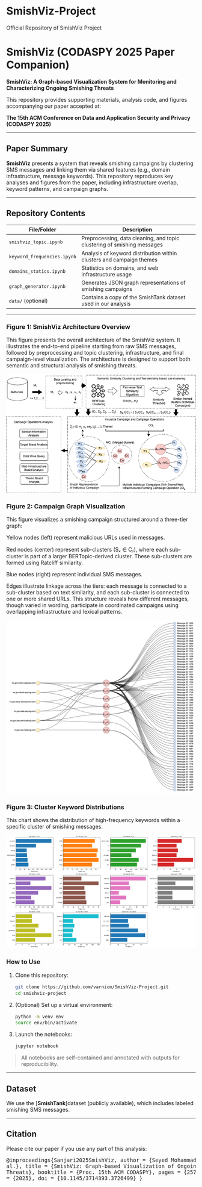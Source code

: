 # SmishViz-Project
Official Repository of SmishViz Project


# SmishViz (CODASPY 2025 Paper Companion)

**SmishViz: A Graph-based Visualization System for Monitoring and Characterizing Ongoing Smishing Threats**

This repository provides supporting materials, analysis code, and figures accompanying our paper accepted at:

**The 15th ACM Conference on Data and Application Security and Privacy (CODASPY 2025)**

---

## Paper Summary

**SmishViz** presents a system that reveals smishing campaigns by clustering SMS messages and linking them via shared features (e.g., domain infrastructure, message keywords). This repository reproduces key analyses and figures from the paper, including infrastructure overlap, keyword patterns, and campaign graphs.

---

##  Repository Contents

| File/Folder | Description |
|-------------|-------------|
| `smishviz_topic.ipynb` | Preprocessing, data cleaning, and topic clustering of smishing messages |
| `keyword_frequencies.ipynb` | Analysis of keyword distribution within clusters and campaign themes |
| `domains_statics.ipynb` | Statistics on domains, and web infrastructure usage |
| `graph_generator.ipynb` | Generates JSON graph representations of smishing campaigns |
| `data/` (optional) | Contains a copy of the SmishTank dataset used in our analysis |

---



### Figure 1: SmishViz Architecture Overview

This figure presents the overall architecture of the SmishViz system. It illustrates the end-to-end pipeline starting from raw SMS messages, followed by preprocessing and topic clustering, infrastructure, and final campaign-level visualization. The architecture is designed to support both semantic and structural analysis of smishing threats.

![Figure 1](./figures/Figure_1_method.png)

### Figure 2: Campaign Graph Visualization

This figure visualizes a smishing campaign structured around a three-tier graph:

Yellow nodes (left) represent malicious URLs used in messages.

Red nodes (center) represent sub-clusters (Sₓ ∈ Cᵧ), where each sub-cluster is part of a larger BERTopic-derived cluster. These sub-clusters are formed using Ratcliff similarity.

Blue nodes (right) represent individual SMS messages.

Edges illustrate linkage across the tiers: each message is connected to a sub-cluster based on text similarity, and each sub-cluster is connected to one or more shared URLs. This structure reveals how different messages, though varied in wording, participate in coordinated campaigns using overlapping infrastructure and lexical patterns.

![Figure 2](./figures/campaign-graph.png)

### Figure 3: Cluster Keyword Distributions

This chart shows the distribution of high-frequency keywords within a specific cluster of smishing messages. 

![Figure 3](./figures/topic_word-3.png)



### How to Use

1. Clone this repository:
    ```bash
    git clone https://github.com/varnicm/SmishViz-Project.git
    cd smishviz-project
    ```

2. (Optional) Set up a virtual environment:
    ```bash
    python -m venv env
    source env/bin/activate
    ```

3. Launch the notebooks:
    ```bash
    jupyter notebook
    ```

> All notebooks are self-contained and annotated with outputs for reproducibility.

---

## Dataset

We use the [**SmishTank**]dataset (publicly available), which includes labeled smishing SMS messages.

---

## Citation

Please cite our paper if you use any part of this analysis:
    <pre>
@inproceedings{Sanjari2025SmishViz,
  author    = {Seyed Mohammad Sanjari et al.},
  title     = {SmishViz: Graph-based Visualization of Ongoing Smishing Threats},
  booktitle = {Proc. 15th ACM CODASPY},
  pages     = {257--268},
  year      = {2025},
  doi       = {10.1145/3714393.3726499}
}
    </pre>

